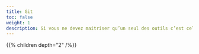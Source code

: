 ```yaml
---
title: Git
toc: false
weight: 1
description: Si vous ne devez maitriser qu’un seul des outils c’est celui là
---
```

<!--more-->

{{% children depth="2" /%}}